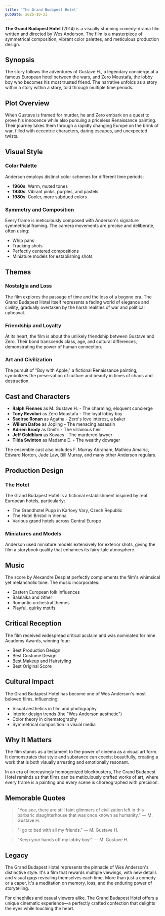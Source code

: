 ```yaml
---
title: 'The Grand Budapest Hotel'
pubDate: 2025-10-31
---
```


**The Grand Budapest Hotel** (2014) is a visually stunning comedy-drama film written and directed by Wes Anderson. The film is a masterpiece of symmetrical composition, vibrant color palettes, and meticulous production design.

## Synopsis

The story follows the adventures of Gustave H., a legendary concierge at a famous European hotel between the wars, and Zero Moustafa, the lobby boy who becomes his most trusted friend. The narrative unfolds as a story within a story within a story, told through multiple time periods.

## Plot Overview

When Gustave is framed for murder, he and Zero embark on a quest to prove his innocence while also pursuing a priceless Renaissance painting. Their journey takes them through a rapidly changing Europe on the brink of war, filled with eccentric characters, daring escapes, and unexpected twists.

## Visual Style

### Color Palette

Anderson employs distinct color schemes for different time periods:
- **1960s**: Warm, muted tones
- **1930s**: Vibrant pinks, purples, and pastels
- **1980s**: Cooler, more subdued colors

### Symmetry and Composition

Every frame is meticulously composed with Anderson's signature symmetrical framing. The camera movements are precise and deliberate, often using:
- Whip pans
- Tracking shots
- Perfectly centered compositions
- Miniature models for establishing shots

## Themes

### Nostalgia and Loss

The film explores the passage of time and the loss of a bygone era. The Grand Budapest Hotel itself represents a fading world of elegance and civility, gradually overtaken by the harsh realities of war and political upheaval.

### Friendship and Loyalty

At its heart, the film is about the unlikely friendship between Gustave and Zero. Their bond transcends class, age, and cultural differences, demonstrating the power of human connection.

### Art and Civilization

The pursuit of "Boy with Apple," a fictional Renaissance painting, symbolizes the preservation of culture and beauty in times of chaos and destruction.

## Cast and Characters

- **Ralph Fiennes** as M. Gustave H. - The charming, eloquent concierge
- **Tony Revolori** as Zero Moustafa - The loyal lobby boy
- **Saoirse Ronan** as Agatha - Zero's love interest, a baker
- **Willem Dafoe** as Jopling - The menacing assassin
- **Adrien Brody** as Dmitri - The villainous heir
- **Jeff Goldblum** as Kovacs - The murdered lawyer
- **Tilda Swinton** as Madame D. - The wealthy dowager

The ensemble cast also includes F. Murray Abraham, Mathieu Amalric, Edward Norton, Jude Law, Bill Murray, and many other Anderson regulars.

## Production Design

### The Hotel

The Grand Budapest Hotel is a fictional establishment inspired by real European hotels, particularly:
- The Grandhotel Pupp in Karlovy Vary, Czech Republic
- The Hotel Bristol in Vienna
- Various grand hotels across Central Europe

### Miniatures and Models

Anderson used miniature models extensively for exterior shots, giving the film a storybook quality that enhances its fairy-tale atmosphere.

## Music

The score by Alexandre Desplat perfectly complements the film's whimsical yet melancholic tone. The music incorporates:
- Eastern European folk influences
- Balalaika and zither
- Romantic orchestral themes
- Playful, quirky motifs

## Critical Reception

The film received widespread critical acclaim and was nominated for nine Academy Awards, winning four:
- Best Production Design
- Best Costume Design
- Best Makeup and Hairstyling
- Best Original Score

## Cultural Impact

The Grand Budapest Hotel has become one of Wes Anderson's most beloved films, influencing:
- Visual aesthetics in film and photography
- Interior design trends (the "Wes Anderson aesthetic")
- Color theory in cinematography
- Symmetrical composition in visual media

## Why It Matters

The film stands as a testament to the power of cinema as a visual art form. It demonstrates that style and substance can coexist beautifully, creating a work that is both visually arresting and emotionally resonant.

In an era of increasingly homogenized blockbusters, The Grand Budapest Hotel reminds us that films can be meticulously crafted works of art, where every frame is a painting and every scene is choreographed with precision.

## Memorable Quotes

> "You see, there are still faint glimmers of civilization left in this barbaric slaughterhouse that was once known as humanity."
> — M. Gustave H.

> "I go to bed with all my friends."
> — M. Gustave H.

> "Keep your hands off my lobby boy!"
> — M. Gustave H.

## Legacy

The Grand Budapest Hotel represents the pinnacle of Wes Anderson's distinctive style. It's a film that rewards multiple viewings, with new details and visual gags revealing themselves each time. More than just a comedy or a caper, it's a meditation on memory, loss, and the enduring power of storytelling.

For cinephiles and casual viewers alike, The Grand Budapest Hotel offers a unique cinematic experience—a perfectly crafted confection that delights the eyes while touching the heart.
